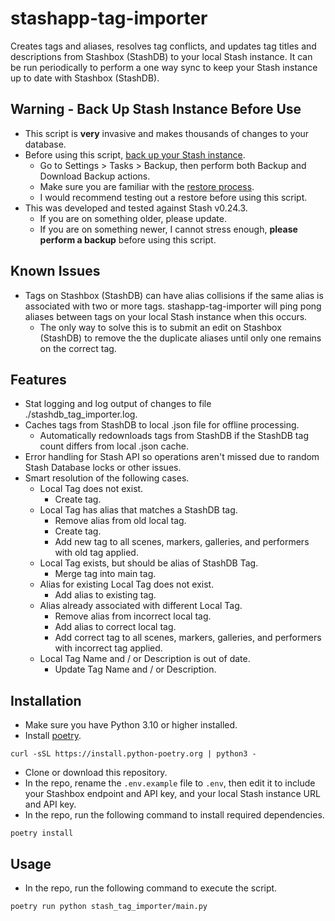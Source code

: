 # stashapp-tag-importer
Creates tags and aliases, resolves tag conflicts, and updates tag titles and descriptions from Stashbox (StashDB) to your local Stash instance. It can be run periodically to perform a one way sync to keep your Stash instance up to date with Stashbox (StashDB).

## Warning - Back Up Stash Instance Before Use
* This script is **very** invasive and makes thousands of changes to your database.
* Before using this script, [back up your Stash instance](https://docs.stashapp.cc/beginner-guides/backup-and-restore-database/).
  * Go to Settings > Tasks > Backup, then perform both Backup and Download Backup actions.
  * Make sure you are familiar with the [restore process](https://docs.stashapp.cc/beginner-guides/backup-and-restore-database/).
  * I would recommend testing out a restore before using this script.
* This was developed and tested against Stash v0.24.3.
  * If you are on something older, please update.
  * If you are on something newer, I cannot stress enough, **please perform a backup** before using this script.

## Known Issues
* Tags on Stashbox (StashDB) can have alias collisions if the same alias is associated with two or more tags. stashapp-tag-importer will ping pong aliases between tags on your local Stash instance when this occurs.
	* The only way to solve this is to submit an edit on Stashbox (StashDB) to remove the the duplicate aliases until only one remains on the correct tag.

## Features
* Stat logging and log output of changes to file ./stashdb_tag_importer.log.
* Caches tags from StashDB to local .json file for offline processing.
	* Automatically redownloads tags from StashDB if the StashDB tag count differs from local .json cache.
* Error handling for Stash API so operations aren't missed due to random Stash Database locks or other issues.
* Smart resolution of the following cases.
	* Local Tag does not exist.
		* Create tag.
	* Local Tag has alias that matches a StashDB tag.
		* Remove alias from old local tag.
		* Create tag.
		* Add new tag to all scenes, markers, galleries, and performers with old tag applied.
	* Local Tag exists, but should be alias of StashDB Tag.
		* Merge tag into main tag.
	* Alias for existing Local Tag does not exist.
		* Add alias to existing tag.
	* Alias already associated with different Local Tag.
		* Remove alias from incorrect local tag.
		* Add alias to correct local tag.
		* Add correct tag to all scenes, markers, galleries, and performers with incorrect tag applied.
	* Local Tag Name and / or Description is out of date.
		* Update Tag Name and / or Description.

## Installation
* Make sure you have Python 3.10 or higher installed.
* Install [poetry](https://python-poetry.org/docs/).
```
curl -sSL https://install.python-poetry.org | python3 -
```
* Clone or download this repository.
* In the repo, rename the `.env.example` file to `.env`, then edit it to include your Stashbox endpoint and API key, and your local Stash instance URL and API key.
* In the repo, run the following command to install required dependencies.
```
poetry install
```

## Usage
* In the repo, run the following command to execute the script.
```
poetry run python stash_tag_importer/main.py
```
